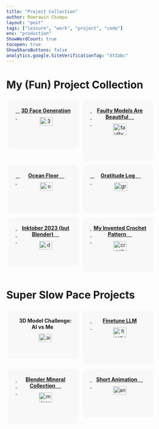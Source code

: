 ```yaml
---
title: "Project Collection"
author: Romrawin Chumpu
layout: "post"
tags: ["leisure", "work", "project", "code"]
env: "production"
ShowWordCount: true
tocopen: true
ShowShareButtons: false
analytics.google.SiteVerificationTag: "XYZabc"
---
```


<style> 
body {
  font-size: 14px;
}

#rcorners1 {
  display: flex;
  border-radius: 10px;
  background: rgba(200, 200, 200, 0.10);
  padding: 20px; 
  max-width: 700px;
  height: auto;
}

* {
  box-sizing: border-box;
}

.column {
  float: left;
  width: 50%;
  padding: 5px;
}

/* Clearfix (clear floats) */
.row::after {
  content: "";
  clear: both;
  display: table;
}

</style> 

# My (Fun) Project Collection


<div class="row">
  <div class="column">
    <a href="/projects/facegen3d/">
        <div id = "rcorners1" content="width=device-width, height=device-height, initial-scale=1">
            &nbsp; &nbsp; &nbsp;<center> <large> <b>3D Face Generation</b>
            <img align="center" src="/images/project/3Dface.png" alt= "3Dface" width="50%"" style="margin: 10px"> 
            </large> </center>
        </div>
    </a>
  </div>
  <div class="column">
    <a href="/projects/faulty_model/">
      <div id = "rcorners1" content="width=device-width, height=device-height, initial-scale=1">
         &nbsp; &nbsp; &nbsp;<center> <medium> <b>Faulty Models Are Beautiful</b> &nbsp; &nbsp; 
        <img align="center" src="/images/project/faulty_model.jpg" alt= "faulty_model" width="50%"" style="margin: 10px"> </center>
      </medium> 
    </div>
  </a>
  </div>
</div>

<div class="row">
  <div class="column">
  <a href="/projects/ocean/">
    <div id = "rcorners1" content="width=device-width, height=device-height, initial-scale=1">
        &nbsp; &nbsp; &nbsp;<center> <medium> <b>Ocean Floor</b> &nbsp; &nbsp; 
        <img align="center" src="/images/project/ocean/ocean0.jpg" alt= "ocean0" width="50%"" style="margin: 10px"> 
      </medium></center> 
    </div>
    </a>
  </div>
  <div class="column">
    <a href="/projects/gratitude_log/">
      <div id = "rcorners1" content="width=device-width, height=device-height, initial-scale=1">
          &nbsp; &nbsp; &nbsp;<center> <medium> <b>Gratitude Log</b> &nbsp; &nbsp; 
          <img align="center" src="/images/project/gratitude_log.jpg" alt= "gratitude" width="50%"" style="margin: 10px"> 
        </medium></center> 
      </div>
    </a>
  </div>
</div>

<div class="row">
  <div class="column">
  <a href="/projects/inktober/">
    <div id = "rcorners1" content="width=device-width, height=device-height, initial-scale=1">
        &nbsp; &nbsp; &nbsp;<center> <medium> <b>Inktober 2023 (but Blender)</b> &nbsp; &nbsp; 
        <img align="center" src="/images/artworks/inktober/d4-dodge-2.png" alt= "d4" width="50%"" style="margin: 10px"> 
      </medium></center> 
    </div>
    </a>
  </div>
  <div class="column">
    <a href="/projects/crochet_pattern/">
      <div id = "rcorners1" content="width=device-width, height=device-height, initial-scale=1">
        &nbsp; &nbsp; &nbsp;<center> <medium> <b>My Invented Crochet Pattern</b> &nbsp; &nbsp; 
        <img align="center" src="/images/project/crochet/small_star.jpg" alt= "crochet" width="50%"" style="margin: 10px"> </center>
      </medium>
    </div>
    </a>
  </div>
</div>


# Super Slow Pace Projects

<div class="row">
  <div class="column">
    <div id = "rcorners1" content="width=device-width, height=device-height, initial-scale=1">
        &nbsp; &nbsp; &nbsp;<center> <medium> <b>3D Model Challenge: AI vs Me</b> &nbsp; &nbsp; 
        <img align="center" src="/images/project/ai-me.png" alt= "ai-me" width="50%"" style="margin: 10px"> 
      </medium></center> 
    </div>
  </div>
  <div class="column">
    <a href="/tags/llm/">
        <div id = "rcorners1" content="width=device-width, height=device-height, initial-scale=1">
            &nbsp; &nbsp; <center><large> <b>Finetune LLM</b>
            <img align="center" src="/images/project/finetune-llm.png" alt= "finetune-llm" width="50%"" style="margin: 10px"> 
            </large> </center>
        </div>
    </a>
  </div>
</div>

<div class="row">
  <div class="column">
    <a href="/projects/mineral/">
      <div id = "rcorners1" content="width=device-width, height=device-height, initial-scale=1">
        &nbsp; &nbsp; &nbsp;<center> <medium> <b>Blender Mineral Collection</b> &nbsp; &nbsp; 
        <img align="center" src="/images/project/materials.jpg" alt= "minerals" width="50%"" style="margin: 10px"> </center>
      </medium>
    </div>
    </a>
  </div>
  <div class="column">
    <a href="/tags/llm/">
        <div id = "rcorners1" content="width=device-width, height=device-height, initial-scale=1">
            &nbsp; &nbsp; <center><large> <b>Short Animation</b> &nbsp; &nbsp; 
            <img align="center" src="/images/project/animation.jpg" alt= "animation" width="50%"" style="margin: 10px"> 
            </large> </center>
        </div>
    </a>
  </div>
</div>